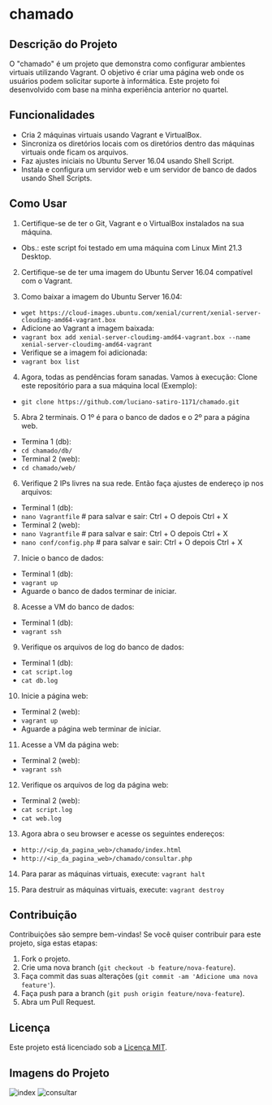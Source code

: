 # chamado

## Descrição do Projeto
O "chamado" é um projeto que demonstra como configurar ambientes virtuais utilizando Vagrant.
O objetivo é criar uma página web onde os usuários podem solicitar suporte à informática.
Este projeto foi desenvolvido com base na minha experiência anterior no quartel.

## Funcionalidades
- Cria 2 máquinas virtuais usando Vagrant e VirtualBox.
- Sincroniza os diretórios locais com os diretórios dentro das máquinas virtuais onde ficam os arquivos.
- Faz ajustes iniciais no Ubuntu Server 16.04 usando Shell Script.
- Instala e configura um servidor web e um servidor de banco de dados usando Shell Scripts.

## Como Usar
1. Certifique-se de ter o Git, Vagrant e o VirtualBox instalados na sua máquina.
- Obs.: este script foi testado em uma máquina com Linux Mint 21.3 Desktop.

2. Certifique-se de ter uma imagem do Ubuntu Server 16.04 compatível com o Vagrant.

3. Como baixar a imagem do Ubuntu Server 16.04:
- `wget https://cloud-images.ubuntu.com/xenial/current/xenial-server-cloudimg-amd64-vagrant.box`
- Adicione ao Vagrant a imagem baixada:
- `vagrant box add xenial-server-cloudimg-amd64-vagrant.box --name xenial-server-cloudimg-amd64-vagrant`
- Verifique se a imagem foi adicionada:
- `vagrant box list`

4. Agora, todas as pendências foram sanadas. Vamos à execução:
   Clone este repositório para a sua máquina local (Exemplo):
- `git clone https://github.com/luciano-satiro-1171/chamado.git`

5. Abra 2 terminais. O 1º é para o banco de dados e o 2º para a página web.
- Termina 1 (db):
- `cd chamado/db/`
- Terminal 2 (web):
- `cd chamado/web/`

6. Verifique 2 IPs livres na sua rede. Então faça ajustes de endereço ip nos arquivos:
- Terminal 1 (db):
- `nano Vagrantfile` # para salvar e sair: Ctrl + O depois Ctrl + X
- Terminal 2 (web):
- `nano Vagrantfile` # para salvar e sair: Ctrl + O depois Ctrl + X
- `nano conf/config.php` # para salvar e sair: Ctrl + O depois Ctrl + X

7. Inicie o banco de dados:
- Terminal 1 (db):
- `vagrant up`
- Aguarde o banco de dados terminar de iniciar.

8. Acesse a VM do banco de dados:
- Terminal 1 (db):
- `vagrant ssh`

9. Verifique os arquivos de log do banco de dados:
- Terminal 1 (db):
- `cat script.log`
- `cat db.log`

10. Inicie a página web:
- Terminal 2 (web):
- `vagrant up`
- Aguarde a página web terminar de iniciar.

11. Acesse a VM da página web:
- Terminal 2 (web):
- `vagrant ssh`

12. Verifique os arquivos de log da página web:
- Terminal 2 (web):
- `cat script.log`
- `cat web.log`

13. Agora abra o seu browser e acesse os seguintes endereços:
- `http://<ip_da_pagina_web>/chamado/index.html`
- `http://<ip_da_pagina_web>/chamado/consultar.php`

14. Para parar as máquinas virtuais, execute: `vagrant halt`

15. Para destruir as máquinas virtuais, execute: `vagrant destroy`

## Contribuição
Contribuições são sempre bem-vindas! Se você quiser contribuir para este projeto, siga estas etapas:
1. Fork o projeto.
2. Crie uma nova branch (`git checkout -b feature/nova-feature`).
3. Faça commit das suas alterações (`git commit -am 'Adicione uma nova feature'`).
4. Faça push para a branch (`git push origin feature/nova-feature`).
5. Abra um Pull Request.

## Licença
Este projeto está licenciado sob a [Licença MIT](https://opensource.org/licenses/MIT).

## Imagens do Projeto
![index](https://github.com/user-attachments/assets/4e496b51-e6b8-4bf8-8619-fdbcbbed2e86)
![consultar](https://github.com/user-attachments/assets/ccb5b59b-3c4f-49d6-92e1-ef2111aa4b01)

